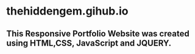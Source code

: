 # thehiddengem.gihub.io
## This Responsive Portfolio Website was created using HTML,CSS, JavaScript and JQUERY.

